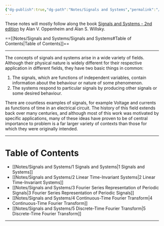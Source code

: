 ```yaml
---
{"dg-publish":true,"dg-path":"Notes/Signals and Systems","permalink":"/notes/signals-and-systems/","dgShowBacklinks":"false","dgShowLocalGraph":true,"dgShowInlineTitle":true,"dgShowToc":"false","updated":"2025-02-09T21:53:39.000+01:00"}
---
```


These notes will mostly follow along the book [Signals and Systems - 2nd edition](https://www.amazon.com/Signals-Systems-2nd-Alan-Oppenheim/dp/0138147574) by Alan V. Oppenheim and Alan S. Willsky. 

==[[Notes/Signals and Systems/Signals and Systems#Table of Contents\|Table of Contents]]==

---
The concepts of signals and systems arise in a wide variety of fields. Although their physical nature is widely different for their respective application in different fields, they have two basic things in common: 
1. The signals, which are functions of independent variables, contain information about the behaviour or nature of some phenomenon.
2. The systems respond to particular signals by producing other signals or some desired behaviour. 

There are countless examples of signals, for example Voltage and currents as functions of time in an electrical circuit. The history of this field extends back over many centuries, and although most of this work was motivated by specific applications, many of these ideas have proven to be of central importance to problem is a far larger variety of contexts than those for which they were originally intended.

---
# Table of Contents
- [[Notes/Signals and Systems/1 Signals and Systems\|1 Signals and Systems]]
- [[Notes/Signals and Systems/2 Linear Time-Invariant Systems\|2 Linear Time-Invariant Systems]]
- [[Notes/Signals and Systems/3 Fourier Series Representation of Periodic Signals\|3 Fourier Series Representation of Periodic Signals]]
- [[Notes/Signals and Systems/4 Continuous-Time Fourier Transform\|4 Continuous-Time Fourier Transform]]
- [[Notes/Signals and Systems/5 Discrete-Time Fourier Transform\|5 Discrete-Time Fourier Transform]]

---